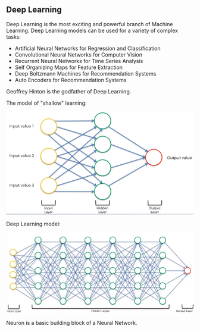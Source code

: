 ## Deep Learning
Deep Learning is the most exciting and powerful branch of Machine Learning. Deep Learning models can be used for a 
variety of complex tasks:
- Artificial Neural Networks for Regression and Classification
- Convolutional Neural Networks for Computer Vision
- Recurrent Neural Networks for Time Series Analysis
- Self Organizing Maps for Feature Extraction
- Deep Boltzmann Machines for Recommendation Systems
- Auto Encoders for Recommendation Systems

Geoffrey Hinton is the godfather of Deep Learning.

The model of "shallow" learning:

![sl](https://github.com/vgorbic1/data-science/blob/master/Machine%20Learning/images/sl.jpg)

Deep Learning model:

![sl2](https://github.com/vgorbic1/data-science/blob/master/Machine%20Learning/images/sl2.jpg)

Neuron is a basic building block of a Neural Network.
